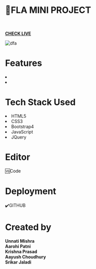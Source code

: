 #  📍FLA MINI PROJECT


<br>

<b><a href="">CHECK LIVE</a></b>
<br>


<img src="https://i.ibb.co/bQWQ1BT/dfa.png" alt="dfa" border="0">
<br>

<h1>Features</h1>

<li></li>
<li></li>

<h1>Tech Stack Used</h1>
<li>HTML5</li>
<li>CSS3</li>
<li>Bootstrap4</li>
<li>JavaScript</li>
<li>JQuery</li>


<h1>Editor</h1>
🆚Code

<h1>Deployment</h1>✔️GITHUB

<h1>Created by</h1>
  <b>Unnati Mishra</b>
  <br>
  <b>Aarohi Patni</b>
  <br>
  <b>Krishna Prasad</b>
  <br>
  <b>Aayush Choudhury</b>
  <br>
  <b>Srikar Jaladi</b>
  

